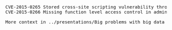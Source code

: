<pre>
CVE-2015-0265 Stored cross-site scripting vulnerability through User Agent.md
CVE-2015-0266 Missing function level access control in administration interface.md

More context in ../presentations/Big problems with big data - Hadoop interfaces security/Zeronights 2016 - Kaluzny - Big problems with big data.pdf
